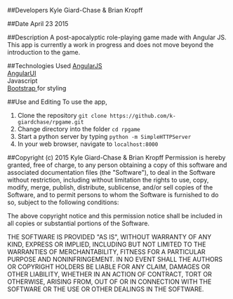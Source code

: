 ##Developers
Kyle Giard-Chase & Brian Kropff

##Date
April 23 2015



##Description
A post-apocalyptic role-playing game made with Angular JS. This app is currently a work in progress and does not  move beyond the introduction to the game.

##Technologies Used
<a href='https://angularjs.org/'>AngularJS</a> <br>
<a href='http://angular-ui.github.io/'>AngularUI</a><br>
Javascript <br>
<a href='http://getbootstrap.com/'>Bootstrap </a>for styling <br>


##Use and Editing
To use the app,<br>
1. Clone the repository `git clone https://github.com/k-giardchase/rpgame.git`<br>
2. Change directory into the folder `cd rpgame`<br>
3. Start a python server by typing `python -m SimpleHTTPServer` <br>
4. In your web browser, navigate to `localhost:8000` <br>



##Copyright (c) 2015 Kyle Giard-Chase & Brian Kropff
Permission is hereby granted, free of charge, to any person obtaining a copy
of this software and associated documentation files (the "Software"), to deal
in the Software without restriction, including without limitation the rights
to use, copy, modify, merge, publish, distribute, sublicense, and/or sell
copies of the Software, and to permit persons to whom the Software is
furnished to do so, subject to the following conditions:

The above copyright notice and this permission notice shall be included in
all copies or substantial portions of the Software.

THE SOFTWARE IS PROVIDED "AS IS", WITHOUT WARRANTY OF ANY KIND, EXPRESS OR
IMPLIED, INCLUDING BUT NOT LIMITED TO THE WARRANTIES OF MERCHANTABILITY,
FITNESS FOR A PARTICULAR PURPOSE AND NONINFRINGEMENT. IN NO EVENT SHALL THE
AUTHORS OR COPYRIGHT HOLDERS BE LIABLE FOR ANY CLAIM, DAMAGES OR OTHER
LIABILITY, WHETHER IN AN ACTION OF CONTRACT, TORT OR OTHERWISE, ARISING FROM,
OUT OF OR IN CONNECTION WITH THE SOFTWARE OR THE USE OR OTHER DEALINGS IN
THE SOFTWARE.
